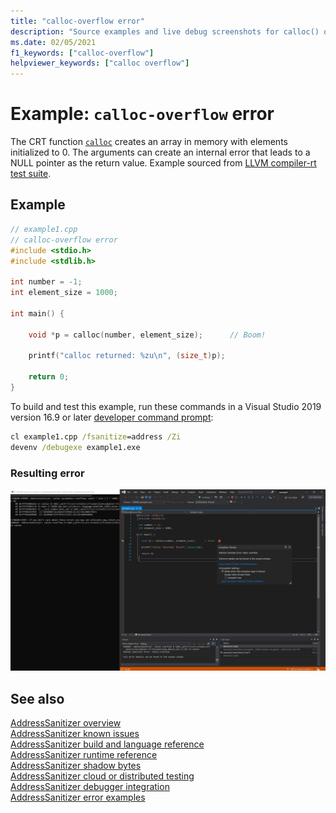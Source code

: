 ```yaml
---
title: "calloc-overflow error"
description: "Source examples and live debug screenshots for calloc() overflow errors."
ms.date: 02/05/2021
f1_keywords: ["calloc-overflow"]
helpviewer_keywords: ["calloc overflow"]
---
```

# Example: `calloc-overflow` error

The CRT function [`calloc`](../c-runtime-library/reference/calloc.md) creates an array in memory with elements initialized to 0. The arguments can create an internal error that leads to a NULL pointer as the return value. Example sourced from [LLVM compiler-rt test suite](https://github.com/llvm/llvm-project/tree/main/compiler-rt/test/asan/TestCases).

## Example

```cpp
// example1.cpp
// calloc-overflow error
#include <stdio.h>
#include <stdlib.h>

int number = -1;
int element_size = 1000;

int main() {

    void *p = calloc(number, element_size);      // Boom!

    printf("calloc returned: %zu\n", (size_t)p);

    return 0;
}
```

To build and test this example, run these commands in a Visual Studio 2019 version 16.9 or later [developer command prompt](../build/building-on-the-command-line.md#developer_command_prompt_shortcuts):

```cmd
cl example1.cpp /fsanitize=address /Zi
devenv /debugexe example1.exe
```

### Resulting error

![Screenshot of debugger displaying error in example1](media/calloc-overflow-example1.png)

## See also

[AddressSanitizer overview](./asan.md)\
[AddressSanitizer known issues](./asan-known-issues.md)\
[AddressSanitizer build and language reference](./asan-building.md)\
[AddressSanitizer runtime reference](./asan-runtime.md)\
[AddressSanitizer shadow bytes](./asan-shadowbytes.md)\
[AddressSanitizer cloud or distributed testing](./asan-offline-crash-dumps.md)\
[AddressSanitizer debugger integration](./asan-debugger-integration.md)\
[AddressSanitizer error examples](./asan-examples.md)
